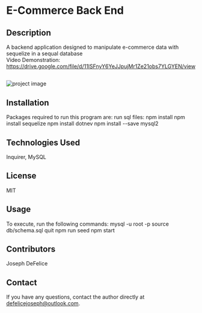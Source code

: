 # E-Commerce Back End

## Description
A backend application designed to manipulate e-commerce data with sequelize in a sequal database<br>Video Demonstration: https://drive.google.com/file/d/11lSFnyY6YeJJpujMr1Ze21obs7YLGYEN/view
  
##
![project image](./assets/readme.png)
  
## Installation
Packages required to run this program are: run sql files:
    npm install
    npm install sequelize
    npm install dotnev
    npm install --save mysql2

## Technologies Used
Inquirer, MySQL

## License
MIT

## Usage
To execute, run the following commands:
    mysql -u root -p
    source db/schema.sql
    quit
    npm run seed
    npm start

## Contributors
Joseph DeFelice

## Contact
If you have any questions, contact the author directly at defelicejoseph@outlook.com.
